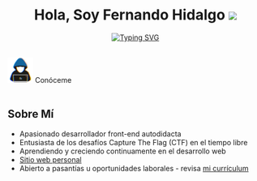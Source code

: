 <h1 align="center"><b>Hola, Soy Fernando Hidalgo </b><img src="https://media.giphy.com/media/hvRJCLFzcasrR4ia7z/giphy.gif" width="35"></h1>
<!--  -->
<p align="center">
<a href="https://git.io/typing-svg"><img src="https://readme-typing-svg.herokuapp.com?font=Honk&weight=500&size=25&pause=1000&color=0480F7F4&center=true&vCenter=true&random=true&width=435&lines=Desarrollo+Web;Dise%C3%B1o+de+UX+;Creador+de+Soluciones+Digitales" alt="Typing SVG" /></a>
</p>
<br>
<picture><img src = "https://github.com/0xAbdulKhalid/0xAbdulKhalid/raw/main/assets/mdImages/about_me.gif" width = 50px></picture> Conóceme
<br>
<br>
 <section id="sobre-mi">
        <h2>Sobre Mí</h2>
        <ul>
            <li>Apasionado desarrollador front-end autodidacta</li>
            <li>Entusiasta de los desafíos Capture The Flag (CTF) en el tiempo libre</li>
            <li>Aprendiendo y creciendo continuamente en el desarrollo web</li>
            <li><a href="https://ferchozo.github.io/Ferchozo/" target="_blank">Sitio web personal</a></li>
            <li>Abierto a pasantías u oportunidades laborales - revisa <a href="https://drive.google.com/file/d/1qCIwGmwZEII01R93nHeDieBRLqbZeruZ/view?usp=drive_link" target="_blank">mi currículum</a></li>
        </ul>
    </section>
